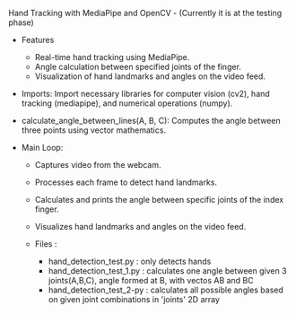 Hand Tracking with MediaPipe and OpenCV - (Currently it is at the testing phase)

- Features
  -  Real-time hand tracking using MediaPipe.
  -  Angle calculation between specified joints of the finger.
  -  Visualization of hand landmarks and angles on the video feed.
  
- Imports: 
  Import necessary libraries for computer vision (cv2), hand tracking (mediapipe), and numerical operations (numpy).

- calculate_angle_between_lines(A, B, C): Computes the angle between three points using vector mathematics.

- Main Loop:
  - Captures video from the webcam.
  - Processes each frame to detect hand landmarks.
  - Calculates and prints the angle between specific joints of the index finger.
  - Visualizes hand landmarks and angles on the video feed.

  - Files :
    - hand_detection_test.py :  only detects hands
    - hand_detection_test_1.py : calculates one angle between given 3 joints(A,B,C), angle formed at B, with vectos AB and BC
    - hand_detection_test_2-py : calculates all possible angles based on given joint combinations in 'joints' 2D array